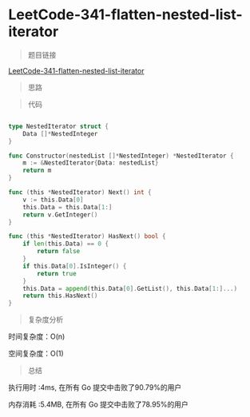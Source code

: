 # LeetCode-341-flatten-nested-list-iterator

>题目链接

[LeetCode-341-flatten-nested-list-iterator](https://leetcode-cn.com/problems/flatten-nested-list-iterator/)

>思路



>代码

```go

type NestedIterator struct {
    Data []*NestedInteger
}

func Constructor(nestedList []*NestedInteger) *NestedIterator {
    m := &NestedIterator{Data: nestedList}
    return m
}

func (this *NestedIterator) Next() int {
    v := this.Data[0]
    this.Data = this.Data[1:]
    return v.GetInteger()
}

func (this *NestedIterator) HasNext() bool {
    if len(this.Data) == 0 {
        return false
    }
    if this.Data[0].IsInteger() {
        return true
    }
    this.Data = append(this.Data[0].GetList(), this.Data[1:]...)
    return this.HasNext()
}

```

>复杂度分析

时间复杂度：O(n)

空间复杂度：O(1)

>总结

执行用时 :4ms, 在所有 Go 提交中击败了90.79%的用户
 
内存消耗 :5.4MB, 在所有 Go 提交中击败了78.95%的用户
